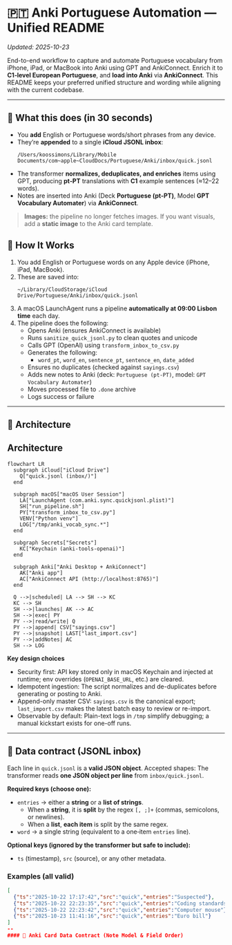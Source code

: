 # 🇵🇹 Anki Portuguese Automation — Unified README
*Updated: 2025-10-23*

End-to-end workflow to capture and automate Portuguese vocabulary from iPhone, iPad, or MacBook into Anki using GPT and AnkiConnect.
Enrich it to **C1‑level European Portuguese**, and **load into Anki** via **AnkiConnect**.
This README keeps your preferred unified structure and wording while aligning with the
current codebase.

---

## 🧭 What this does (in 30 seconds)
- You **add** English or Portuguese words/short phrases from any device.
- They’re **appended** to a single **iCloud JSONL inbox**:
  ```
  /Users/koossimons/Library/Mobile Documents/com~apple~CloudDocs/Portuguese/Anki/inbox/quick.jsonl
  ```
- The transformer **normalizes, deduplicates, and enriches** items using GPT, producing **pt‑PT** translations
  with **C1** example sentences (≈12–22 words).
- Notes are inserted into Anki (Deck **Portuguese (pt‑PT)**, Model **GPT Vocabulary Automater**) via **AnkiConnect**.

> **Images:** the pipeline no longer fetches images. If you want visuals, add a **static image** to the Anki card template.



## 🧠 How It Works

1. You add English or Portuguese words on any Apple device (iPhone, iPad, MacBook).
2. These are saved into:
   ```
   ~/Library/CloudStorage/iCloud Drive/Portuguese/Anki/inbox/quick.jsonl
   ```
3. A macOS LaunchAgent runs a pipeline **automatically at 09:00 Lisbon time** each day.
4. The pipeline does the following:
   - Opens Anki (ensures AnkiConnect is available)
   - Runs `sanitize_quick_jsonl.py` to clean quotes and unicode
   - Calls GPT (OpenAI) using `transform_inbox_to_csv.py`
   - Generates the following:
     - `word_pt`, `word_en`, `sentence_pt`, `sentence_en`, `date_added`
   - Ensures no duplicates (checked against `sayings.csv`)
   - Adds new notes to Anki (deck: `Portuguese (pt‑PT)`, model: `GPT Vocabulary Automater`)
   - Moves processed file to `.done` archive
   - Logs success or failure

---

## 🧱 Architecture

## Architecture

```mermaid
flowchart LR
  subgraph iCloud["iCloud Drive"]
    Q["quick.jsonl (inbox/)"]
  end

  subgraph macOS["macOS User Session"]
    LA["LaunchAgent (com.anki.sync.quickjsonl.plist)"]
    SH["run_pipeline.sh"]
    PY["transform_inbox_to_csv.py"]
    VENV["Python venv"]
    LOG["/tmp/anki_vocab_sync.*"]
  end

  subgraph Secrets["Secrets"]
    KC["Keychain (anki-tools-openai)"]
  end

  subgraph Anki["Anki Desktop + AnkiConnect"]
    AK["Anki app"]
    AC["AnkiConnect API (http://localhost:8765)"]
  end

  Q -->|scheduled| LA --> SH --> KC
  KC --> SH
  SH -->|launches| AK --> AC
  SH -->|exec| PY
  PY -->|read/write| Q
  PY -->|append| CSV["sayings.csv"]
  PY -->|snapshot| LAST["last_import.csv"]
  PY -->|addNotes| AC
  SH --> LOG
```

**Key design choices**
- Security first: API key stored only in macOS Keychain and injected at runtime; env overrides (`OPENAI_BASE_URL`, etc.) are cleared.
- Idempotent ingestion: The script normalizes and de-duplicates before generating or posting to Anki.
- Append-only master CSV: `sayings.csv` is the canonical export; `last_import.csv` makes the latest batch easy to review or re-import.
- Observable by default: Plain-text logs in `/tmp` simplify debugging; a manual kickstart exists for one-off runs.

---

## 📂 Data contract (JSONL inbox)
Each line in `quick.jsonl` is a **valid JSON object**. Accepted shapes:
The transformer reads **one JSON object per line** from `inbox/quick.jsonl`.

**Required keys (choose one):**
- `entries` → either a **string** or a **list of strings**.  
  - When a **string**, it is **split** by the regex `[,
;]+` (commas, semicolons, or newlines).  
  - When a **list**, **each item** is split by the same regex.
- `word` → a single string (equivalent to a one‑item `entries` line).

**Optional keys (ignored by the transformer but safe to include):**
- `ts` (timestamp), `src` (source), or any other metadata.
### Examples (all valid)

```json
[
  {"ts":"2025-10-22 17:17:42","src":"quick","entries":"Suspected"},
  {"ts":"2025-10-22 22:23:35","src":"quick","entries":"Coding standards"},
  {"ts":"2025-10-22 22:23:42","src":"quick","entries":"Computer mouse"},
  {"ts":"2025-10-23 11:41:16","src":"quick","entries":"Euro bill"}
]
--
#### 🧾 Anki Card Data Contract (Note Model & Field Order)

